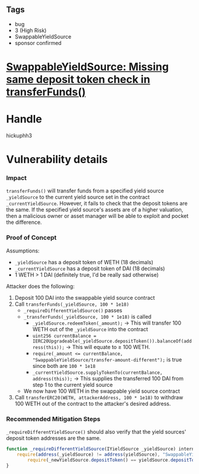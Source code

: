 ## Tags

- bug
- 3 (High Risk)
- SwappableYieldSource
- sponsor confirmed

# [SwappableYieldSource: Missing same deposit token check in transferFunds()](https://github.com/code-423n4/2021-07-pooltogether-findings/issues/29) 

# Handle

hickuphh3


# Vulnerability details

### Impact

`transferFunds()` will transfer funds from a specified yield source `_yieldSource` to the current yield source set in the contract `_currentYieldSource`. However, it fails to check that the deposit tokens are the same. If the specified yield source's assets are of a higher valuation, then a malicious owner or asset manager will be able to exploit and pocket the difference.

### Proof of Concept

Assumptions:

- `_yieldSource` has a deposit token of WETH (18 decimals)
- `_currentYieldSource` has a deposit token of DAI (18 decimals)
- 1 WETH > 1 DAI (definitely true, I'd be really sad otherwise)

Attacker does the following:

1. Deposit 100 DAI into the swappable yield source contract
2. Call `transferFunds(_yieldSource, 100 * 1e18)`
    - `_requireDifferentYieldSource()` passes
    - `_transferFunds(_yieldSource, 100 * 1e18)` is called
        - `_yieldSource.redeemToken(_amount);` → This will transfer 100 WETH out of the `_yieldSource` into the contract
        - `uint256 currentBalance = IERC20Upgradeable(_yieldSource.depositToken()).balanceOf(address(this));` → This will equate to ≥ 100 WETH.
        - `require(_amount <= currentBalance, "SwappableYieldSource/transfer-amount-different");` is true since both are `100 * 1e18`
        - `_currentYieldSource.supplyTokenTo(currentBalance, address(this));` → This supplies the transferred 100 DAI from step 1 to the current yield source
    - We now have 100 WETH in the swappable yield source contract
3. Call `transferERC20(WETH, attackerAddress, 100 * 1e18)` to withdraw 100 WETH out of the contract to the attacker's desired address. 

### Recommended Mitigation Steps

`_requireDifferentYieldSource()` should also verify that the yield sources' deposit token addresses are the same.

```jsx
function _requireDifferentYieldSource(IYieldSource _yieldSource) internal view {
    require(address(_yieldSource) != address(yieldSource), "SwappableYieldSource/same-yield-source");
		require(_newYieldSource.depositToken() == yieldSource.depositToken(), "SwappableYieldSource/different-deposit-token");
}
```

